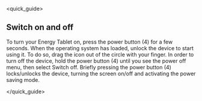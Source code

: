 <quick_guide> 

## Switch on and off
To turn your Energy Tablet on, press the power button (4) for a few seconds. When the operating system has loaded, unlock the device to start using it. To do so, drag the icon out of the circle with your finger.
In order to turn off the device, hold the power button (4) until you see the power off 
menu, then select Switch off.
Briefly pressing the power button (4) locks/unlocks the device, turning the screen on/off and activating the power saving mode.

</quick_guide>
